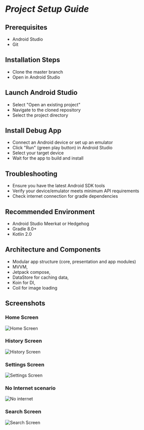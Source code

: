 # _Project Setup Guide_

## Prerequisites

- Android Studio
- Git

## Installation Steps
- Clone the master branch
- Open in Android Studio

## Launch Android Studio
- Select "Open an existing project"
- Navigate to the cloned repository
- Select the project directory

## Install Debug App

- Connect an Android device or set up an emulator
- Click "Run" (green play button) in Android Studio
- Select your target device
- Wait for the app to build and install

## Troubleshooting

- Ensure you have the latest Android SDK tools
- Verify your device/emulator meets minimum API requirements
- Check internet connection for gradle dependencies

## Recommended Environment

- Android Studio Meerkat or Hedgehog
- Gradle 8.0+
- Kotlin 2.0

## Architecture and Components
- Modular app structure (core, presentation and app modules)
- MVVM,
- Jetpack compose,
- DataStore for caching data,
- Koin for DI,
- Coil for image loading

## Screenshots

### Home Screen
![Home Screen](./Screenshot_20241221_010904.png)

### History Screen
![History Screen](./Screenshot_20241221_133735.png)

### Settings Screen
![Settings Screen](./Screenshot_20241221_133806.png)

### No Internet scenario
![No internet](./Screenshot_20241221_140740.png)

### Search Screen
![Search Screen]()
